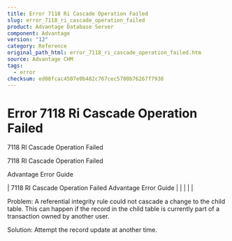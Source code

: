 ```yaml
---
title: Error 7118 Ri Cascade Operation Failed
slug: error_7118_ri_cascade_operation_failed
product: Advantage Database Server
component: Advantage
version: "12"
category: Reference
original_path_html: error_7118_ri_cascade_operation_failed.htm
source: Advantage CHM
tags:
  - error
checksum: ed08fcac4507e0b482c767cec5780b76267f7938
---
```


# Error 7118 Ri Cascade Operation Failed

7118 RI Cascade Operation Failed

7118 RI Cascade Operation Failed

Advantage Error Guide

| 7118 RI Cascade Operation Failed  Advantage Error Guide |  |  |  |  |

Problem: A referential integrity rule could not cascade a change to the child table. This can happen if the record in the child table is currently part of a transaction owned by another user.

Solution: Attempt the record update at another time.
